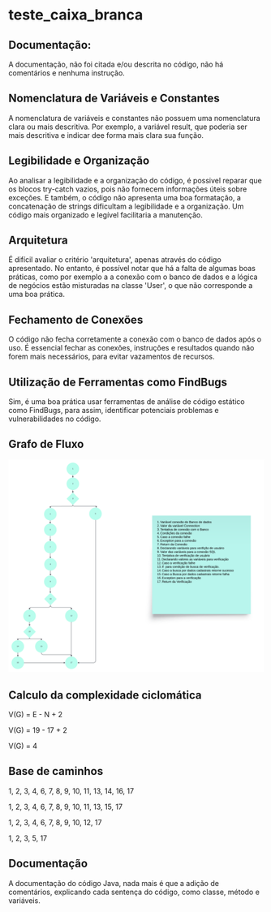 <h1>teste_caixa_branca</h1>
<h2>Documentação:</h2> 
<p> A documentação, não foi citada e/ou descrita no código, não há comentários e nenhuma instrução.</p>
<h2>Nomenclatura de Variáveis e Constantes</h2>
<p>A nomenclatura de variáveis e constantes não possuem uma nomenclatura clara ou mais descritiva. Por exemplo, a variável result, que poderia ser mais descritiva e indicar dee forma mais clara sua função.</p>
<h2>Legibilidade e Organização</h2>
<p>Ao analisar a legibilidade e a organização do código, é possivel reparar que os blocos try-catch vazios, pois não fornecem informações úteis sobre exceções. E também, o código não apresenta uma boa formatação, a concatenação de strings dificultam a legibilidade e a organização. Um código mais organizado e legível facilitaria a manutenção.</p>
<h2>Arquitetura</h2>
<p>É difícil avaliar o critério 'arquitetura', apenas através do código apresentado. No entanto, é possível notar que há a falta de algumas boas práticas, como por exemplo a a conexão com o banco de dados e a lógica de negócios estão misturadas na classe 'User', o que não corresponde a uma boa prática.</p>
<h2>Fechamento de Conexões</h2>
<p>O código não fecha corretamente a conexão com o banco de dados após o uso. É essencial fechar as conexões, instruções e resultados quando não forem mais necessários, para evitar vazamentos de recursos.</p>
<h2>Utilização de Ferramentas como FindBugs</h2>
<p>Sim, é uma boa prática usar ferramentas de análise de código estático como FindBugs, para assim, identificar potenciais problemas e vulnerabilidades no código. </p>
<h2>Grafo de Fluxo</h2>
<img src="/teste_caixa_branc/img/Fluxo_Grafo.png">
<h2>Calculo da complexidade ciclomática</h2>
<p>V(G) = E - N + 2</p>
<p>V(G) =  19 - 17 + 2</p>
<p>V(G) = 4</p>
<h2>Base de caminhos</h2>
<p>1, 2, 3, 4, 6, 7, 8, 9, 10, 11, 13, 14, 16, 17</p>
<p>1, 2, 3, 4, 6, 7, 8, 9, 10, 11, 13, 15, 17</p>
<p>1, 2, 3, 4, 6, 7, 8, 9, 10, 12, 17</p>
<p>1, 2, 3, 5, 17</p>
<h2>Documentação</h2>
<p>A documentação do código Java, nada mais é que a adição de comentários, explicando cada sentença do código, como classe, método e variáveis.</p>

